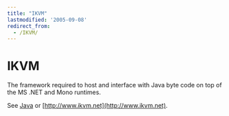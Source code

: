 ```yaml
---
title: "IKVM"
lastmodified: '2005-09-08'
redirect_from:
  - /IKVM/
---
```


IKVM
====

The framework required to host and interface with Java byte code on top of the MS .NET and Mono runtimes.

See [Java](/Java) or [http://www.ikvm.net](http://www.ikvm.net).

